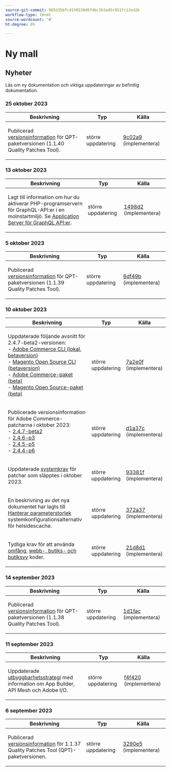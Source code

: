 ```yaml
---
source-git-commit: 965d35bfc4150230d6f4bc3b3a45c951fc13ed2b
workflow-type: tm+mt
source-wordcount: '0'
ht-degree: 0%

---
```

# Ny mall

## Nyheter

Läs om ny dokumentation och viktiga uppdateringar av befintlig dokumentation.

### 25 oktober 2023

<table style="table-layout:auto;">
  <thead>
    <tr>
      <th>Beskrivning</th>
      <th>Typ</th>
      <th>Källa</th>
    </tr>
  </thead>
  <tbody>
    <tr>
      <td><p>Publicerad <a href="https://experienceleague.adobe.com/docs/commerce-operations/tools/quality-patches-tool/release-notes.html">versionsinformation</a> för QPT-paketversionen (1.1.40 Quality Patches Tool).</p>
</td>
      <td>större uppdatering</td>
      <td><a href="https://github.com/AdobeDocs/commerce-operations.en/commit/9c02a9ca6341df46266b50dffaa6e5b961a6af98">9c02a9</a> (implementera)</td>
    </tr>
  </tbody>
</table>

### 13 oktober 2023

<table style="table-layout:auto;">
  <thead>
    <tr>
      <th>Beskrivning</th>
      <th>Typ</th>
      <th>Källa</th>
    </tr>
  </thead>
  <tbody>
    <tr>
      <td><p>Lagt till information om hur du aktiverar PHP-programservern för GraphQL-API:er i en molnstartmiljö. Se <a href="https://experienceleague.adobe.com/docs/commerce-operations/performance-best-practices/performance-best-practices/application-server.html">Application Server för GraphQL API:er</a>.</p>
</td>
      <td>större uppdatering</td>
      <td><a href="https://github.com/AdobeDocs/commerce-operations.en/commit/1498d2e8cfaa0243f571a8fd9a0bb717bc3a86c4">1498d2</a> (implementera)</td>
    </tr>
  </tbody>
</table>

### 5 oktober 2023

<table style="table-layout:auto;">
  <thead>
    <tr>
      <th>Beskrivning</th>
      <th>Typ</th>
      <th>Källa</th>
    </tr>
  </thead>
  <tbody>
    <tr>
      <td><p>Publicerad <a href="https://experienceleague.adobe.com/docs/commerce-operations/tools/quality-patches-tool/release-notes.html">versionsinformation</a> för QPT-paketversionen (1.1.39 Quality Patches Tool).</p>
</td>
      <td>större uppdatering</td>
      <td><a href="https://github.com/AdobeDocs/commerce-operations.en/commit/6df49bc9d097bf883936b66176022251f9bf3b38">6df49b</a> (implementera)</td>
    </tr>
  </tbody>
</table>

### 10 oktober 2023

<table style="table-layout:auto;">
  <thead>
    <tr>
      <th>Beskrivning</th>
      <th>Typ</th>
      <th>Källa</th>
    </tr>
  </thead>
  <tbody>
    <tr>
      <td><p>Uppdaterade följande avsnitt för 2.4.7-beta2-versionen:<br />- <a href="https://experienceleague.adobe.com/docs/commerce-operations/reference/commerce-on-premises-beta.html">Adobe Commerce CLI (lokal, betaversion)</a><br />- <a href="https://experienceleague.adobe.com/docs/commerce-operations/reference/magento-open-source-beta.html">Magento Open Source CLI (betaversion)</a><br />- <a href="https://experienceleague.adobe.com/docs/commerce-operations/release/packages/adobe-commerce-beta.html">Adobe Commerce-paket (beta)</a><br />- <a href="https://experienceleague.adobe.com/docs/commerce-operations/release/packages/magento-open-source-beta.html">Magento Open Source-paket (beta)</a></p>
</td>
      <td>större uppdatering</td>
      <td><a href="https://github.com/AdobeDocs/commerce-operations.en/commit/7a2e0f9fd2e74776107ac85de9b785aaf056413c">7a2e0f</a> (implementera)</td>
    </tr>
    <tr>
      <td><p>Publicerade versionsinformation för Adobe Commerce-patcharna i oktober 2023:<br />- <a href="https://experienceleague.adobe.com/docs/commerce-operations/release/notes/adobe-commerce/2-4-7.html">2.4.7-beta2</a><br />- <a href="https://experienceleague.adobe.com/docs/commerce-operations/release/notes/security-patches/2-4-6-p3.html">2.4.6-p3</a><br />- <a href="https://experienceleague.adobe.com/docs/commerce-operations/release/notes/security-patches/2-4-5-p5.html">2.4.5-p5</a><br />- <a href="https://experienceleague.adobe.com/docs/commerce-operations/release/notes/security-patches/2-4-4-p6.html">2.4.4-p6</a></p>
</td>
      <td>större uppdatering</td>
      <td><a href="https://github.com/AdobeDocs/commerce-operations.en/commit/d1a37c01f56c12f4d4553bcd3ad883a321de9ac8">d1a37c</a> (implementera)</td>
    </tr>
    <tr>
      <td><p>Uppdaterade <a href="https://experienceleague.adobe.com/docs/commerce-operations/installation-guide/system-requirements.html">systemkrav</a> för patchar som släpptes i oktober 2023.</p>
</td>
      <td>större uppdatering</td>
      <td><a href="https://github.com/AdobeDocs/commerce-operations.en/commit/93381f57ab687521e1503144cf5c5442da856310">93381f</a> (implementera)</td>
    </tr>
    <tr>
      <td><p>En beskrivning av det nya dokumentet har lagts till <a href="https://experienceleague.adobe.com/docs/commerce-operations/configuration-guide/cache/configure-varnish-commerce.html">Hanterar parameterstorlek</a> systemkonfigurationsalternativ för helsidescache.</p>
</td>
      <td>större uppdatering</td>
      <td><a href="https://github.com/AdobeDocs/commerce-operations.en/commit/372a37d8c75aec195951114fa9bc2786fc450bf8">372a37</a> (implementera)</td>
    </tr>
    <tr>
      <td><p>Tydliga krav för att använda <a href="https://experienceleague.adobe.com/docs/commerce-operations/configuration-guide/cli/configuration-management/set-configuration-values.html">omfång</a>, <a href="https://experienceleague.adobe.com/docs/commerce-operations/configuration-guide/multi-sites/ms-admin.html">webb-, butiks- och butiksvy</a> koder.</p>
</td>
      <td>större uppdatering</td>
      <td><a href="https://github.com/AdobeDocs/commerce-operations.en/commit/21d8d1f26e44d48c84095c539e68b34066854fda">21d8d1</a> (implementera)</td>
    </tr>
  </tbody>
</table><!-- date_group -->

### 14 september 2023

<table style="table-layout:auto;">
  <thead>
    <tr>
      <th>Beskrivning</th>
      <th>Typ</th>
      <th>Källa</th>
    </tr>
  </thead>
  <tbody>
    <tr>
      <td><p>Publicerad <a href="https://experienceleague.adobe.com/docs/commerce-operations/tools/quality-patches-tool/release-notes.html">versionsinformation</a> för QPT-paketversionen (1.1.38 Quality Patches Tool).</p>
</td>
      <td>större uppdatering</td>
      <td><a href="https://github.com/AdobeDocs/commerce-operations.en/commit/1d1fac956ceb8f869b60accfe0180c593d659ec1">1d1fac</a> (implementera)</td>
    </tr>
  </tbody>
</table>

### 11 september 2023

<table style="table-layout:auto;">
  <thead>
    <tr>
      <th>Beskrivning</th>
      <th>Typ</th>
      <th>Källa</th>
    </tr>
  </thead>
  <tbody>
    <tr>
      <td><p>Uppdaterade <a href="https://experienceleague.adobe.com/docs/commerce-operations/implementation-playbook/architecture/extensibility-strategy.html">utbyggbarhetsstrategi</a> med information om App Builder, API Mesh och Adobe I/O.</p>
</td>
      <td>större uppdatering</td>
      <td><a href="https://github.com/AdobeDocs/commerce-operations.en/commit/f4f420cee5f9241f56107c4218793af394ba1193">f4f420</a> (implementera)</td>
    </tr>
  </tbody>
</table>

### 6 september 2023

<table style="table-layout:auto;">
  <thead>
    <tr>
      <th>Beskrivning</th>
      <th>Typ</th>
      <th>Källa</th>
    </tr>
  </thead>
  <tbody>
    <tr>
      <td><p>Publicerad <a href="https://experienceleague.adobe.com/docs/commerce-operations/tools/quality-patches-tool/release-notes.html">versionsinformation</a> för 1.1.37 Quality Patches Tool (QPT)-paketversionen.</p>
</td>
      <td>större uppdatering</td>
      <td><a href="https://github.com/AdobeDocs/commerce-operations.en/commit/3290e58436259a7af81ed81b691a3ad032c812a5">3290e5</a> (implementera)</td>
    </tr>
  </tbody>
</table><!-- date_group --><!-- month_group --><!-- year_group -->
